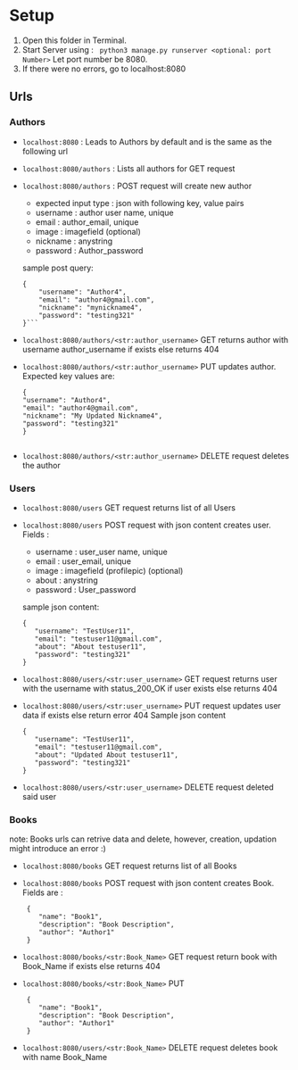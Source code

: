 # Setup

1. Open this folder in Terminal. 
2. Start Server using :
      ` python3 manage.py runserver <optional: port Number>`
      Let port number be 8080.
3. If there were no errors, go to localhost:8080 

## Urls

### Authors
* `localhost:8080`  :  Leads to Authors by default and is the same as the following url
* `localhost:8080/authors` : Lists all authors for GET request

* `localhost:8080/authors` : POST request will create new author
    * expected input type : json with following key, value pairs
    * username  : author user name,  unique
    * email : author_email,  unique
    * image : imagefield  (optional)
    * nickname : anystring
    * password : Author_password
    
    sample post query: 
    ```
    {
        "username": "Author4",
        "email": "author4@gmail.com",
        "nickname": "mynickname4",
        "password": "testing321"
    }```
    
*   `localhost:8080/authors/<str:author_username>` GET returns author with username author_username if exists else returns 404
*   `localhost:8080/authors/<str:author_username>` PUT updates author. Expected key values are:
      ```
      {
    "username": "Author4",
    "email": "author4@gmail.com",
    "nickname": "My Updated Nickname4",
    "password": "testing321"
      }
      
      
    ```
    
*   `localhost:8080/authors/<str:author_username>` DELETE request deletes the author


### Users

* `localhost:8080/users` GET request returns list of all Users
* `localhost:8080/users` POST request with json content creates user. Fields :
    * username  : user_user name,  unique
    * email : user_email,  unique
    * image : imagefield (profilepic)  (optional)
    * about : anystring
    * password : User_password

    sample json content:
    ```
    {
       "username": "TestUser11",
       "email": "testuser11@gmail.com",
       "about": "About testuser11",
       "password": "testing321"
    }
    ```
  
 * `localhost:8080/users/<str:user_username>` GET request returns user with the username with status_200_OK if user exists else returns 404
 * `localhost:8080/users/<str:user_username>` PUT request updates user data if exists else return error 404
    Sample json content
    ```
    {
       "username": "TestUser11",
       "email": "testuser11@gmail.com",
       "about": "Updated About testuser11",
       "password": "testing321"
    }
    ```
    
*   `localhost:8080/users/<str:user_username>` DELETE request deleted said user


### Books
note: Books urls can retrive data and delete, however, creation, updation might introduce an error :)

*   `localhost:8080/books` GET request returns list of all Books
*   `localhost:8080/books` POST request with json content creates Book. Fields are :
    ```
     {
        "name": "Book1",
        "description": "Book Description",
        "author": "Author1"
     }
     ```
*   `localhost:8080/books/<str:Book_Name>` GET request return book with Book_Name if exists else returns 404
*   `localhost:8080/books/<str:Book_Name>` PUT
    ```
     {
        "name": "Book1",
        "description": "Book Description",
        "author": "Author1"
     }
     ```
     
*    `localhost:8080/users/<str:Book_Name>` DELETE request deletes book with name Book_Name
   
